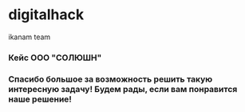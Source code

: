 # digitalhack
ikanam team


### Кейс ООО "СОЛЮШН"


### Спасибо большое за возможность решить такую интересную задачу! Будем рады, если вам понравится наше решение!